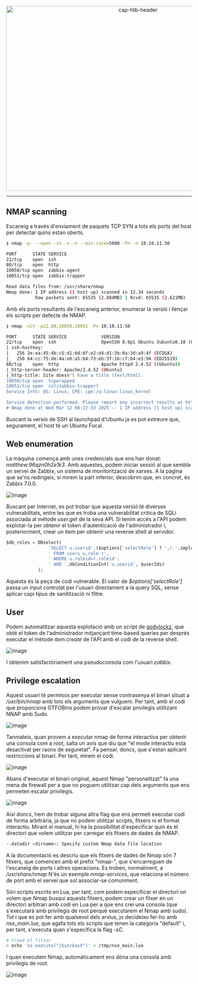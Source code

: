 <p align="center">
  <img src="https://github.com/user-attachments/assets/49f49f6b-b80d-405d-968c-4c5f4f8704ac" alt="cap-htb-header" width="700" height="500">
</p>

---

## NMAP scanning
Escaneig a través d'enviament de paquets TCP SYN a tots els ports del host per detectar quins estan oberts.
````bash
❯ nmap -p- --open -sS -v -n --min-rate=5000 -Pn -n 10.10.11.50

PORT      STATE SERVICE
22/tcp    open  ssh
80/tcp    open  http
10050/tcp open  zabbix-agent
10051/tcp open  zabbix-trapper

Read data files from: /usr/share/nmap
Nmap done: 1 IP address (1 host up) scanned in 12.34 seconds
           Raw packets sent: 65535 (2.884MB) | Rcvd: 65535 (2.621MB)                                                             
````
Amb els ports resultants de l'escaneig anterior, enumerar la versió i llençar els scripts per defecte de NMAP.
````bash
❯ nmap -sCV -p22,80,10050,10051 -Pn 10.10.11.50

PORT      STATE SERVICE             VERSION
22/tcp    open  ssh                 OpenSSH 8.9p1 Ubuntu 3ubuntu0.10 (Ubuntu Linux; protocol 2.0)
| ssh-hostkey: 
|   256 3e:ea:45:4b:c5:d1:6d:6f:e2:d4:d1:3b:0a:3d:a9:4f (ECDSA)
|_  256 64:cc:75:de:4a:e6:a5:b4:73:eb:3f:1b:cf:b4:e3:94 (ED25519)
80/tcp    open  http                Apache httpd 2.4.52 ((Ubuntu))
|_http-server-header: Apache/2.4.52 (Ubuntu)
|_http-title: Site doesn't have a title (text/html).
10050/tcp open  tcpwrapped
10051/tcp open  ssl/zabbix-trapper?
Service Info: OS: Linux; CPE: cpe:/o:linux:linux_kernel

Service detection performed. Please report any incorrect results at https://nmap.org/submit/ .
# Nmap done at Wed Mar 12 00:22:33 2025 -- 1 IP address (1 host up) scanned in 15.44 seconds        
````
Buscant la versió de SSH al launchpad d'Ubuntu ja es pot extreure que, segurament, el host té un Ubuntu Focal.

## Web enumeration
La màquina comença amb unes credencials que ens han donat: _matthew:96qzn0h2e1k3_. Amb aquestes, podem iniciar sessió al que sembla un servei de Zabbix, un sistema de monitorització de xarxes. A la pàgina que se'ns redirigeix, si mirem la part inferior, descobrim que, en concret, és Zabbix 7.0.0.

![image](https://github.com/user-attachments/assets/96755d87-eb60-4499-aa38-aa8389915fef)

Buscant per Internet, es pot trobar que aquesta versió té diverses vulnerabilitats, entre les que es troba una vulnerabilitat crítica de SQLi associada al mètode _user.get_ de la seva API. Si tenim accés a l'API podem explotar-la per obtenir el token d'autenticació de l'administrador i, posteriorment, crear un ítem per obtenir una reverse shell al servidor.
````sql
$db_roles = DBselect(
				'SELECT u.userid'.($options['selectRole'] ? ',r.'.implode(',r.', $options['selectRole']) : '').
				' FROM users u,role r'.
				' WHERE u.roleid=r.roleid'.
				' AND '.dbConditionInt('u.userid', $userIds)
			);
````
Aquesta és la peça de codi vulnerable. El valor de _$options['selectRole']_ passa un input controlat per l'usuari directament a la query SQL, sense aplicar capi tipus de sanitització ni filtre.

## User
Podem automatitzar aquesta explotació amb un script de [godylockz](https://github.com/godylockz/CVE-2024-42327/tree/main), que obté el token de l'administrador mitjançant time-based queries per després executar el mètode _item.create_ de l'API amb el codi de la reverse shell.

![image](https://github.com/user-attachments/assets/c425d97c-1351-4252-8428-c4e656d5fa83)

I obtenim satisfactòriament una pseudoconsola com l'usuari _zabbix_.

## Privilege escalation
Aquest usuari té permisos per executar sense contrasenya el binari situat a _/usr/bin/nmap_ amb tots els arguments que vulguem. Per tant, amb el codi que proporciona GTFOBins podem provar d'escalar privilegis utilitzant NNAP amb Sudo.

![image](https://github.com/user-attachments/assets/67f62406-e918-490e-a75f-006dd77163bd)

Tanmateix, quan provem a executar nmap de forma interactiva per obtenir una consola com a root, salta un avís que diu que "el mode interactiu està desactivat per raons de seguretat". Fa pensar, doncs, que s'estan aplicant restriccions al binari. Per tant, mirem el codi.

![image](https://github.com/user-attachments/assets/d5c146ed-a9bc-47e0-b505-6c67ee375eae)

Abans d'executar el binari original, aquest Nmap "personalitzat" fa una mena de firewall per a que no poguem utilitzar cap dels arguments que ens permeten escalar privilegis.

![image](https://github.com/user-attachments/assets/81ad2276-119f-4324-9331-9442fc94d865)

Així doncs, hem de trobar alguna altra flag que ens permeti executar codi de forma arbitrària, ja que no podem utilitzar scripts, fitxers ni el format interactiu. Mirant el manual, hi ha la possibilitat d'especificar quin és el directori que volem utilitzar per carregar els fitxers de dades de NMAP.
````bash
--datadir <dirname>: Specify custom Nmap data file location
````
A la documentació es descriu que els fitxers de dades de Nmap són 7 fitxers, que comencen amb el prefix "nmap-", que s'encarreguen de l'escaneig de ports i altres operacions. Es troben, normalment, a _/usr/share/nmap_ N'és un exemple _nmap-services_, que relaciona el número de port amb el servei que sol associar-se comunment. 

Són scripts escrits en Lua, per tant, com podem especificar el directori on volem que Nmap busqui aquests fitxers, podem crear un fitxer en un directori arbitrari amb codi en Lua per a que ens crei una consola (que s'executarà amb privilegis de root perquè executarem el Nmap amb sudo). Tot i que es pot fer amb qualsevol dels arxius, jo decideixo fer-ho amb _nse_main.lua_, que agafa tots els scripts que tenen la categoria "default" i, per tant, s'executa quan s'especifica la flag _-sC_.
````bash
# Creem el fitxer 
> echo 'os.execute("/bin/bash")' > /tmp/nse_main.lua
````
I quan executem Nmap, automàticament ens dóna una consola amb privilegis de root.

![image](https://github.com/user-attachments/assets/259c35ed-4b32-48b9-9480-f835b654c7ec)

